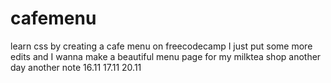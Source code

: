 # cafemenu
learn css by creating a cafe menu on freecodecamp
I just put some more edits
and I wanna make a beautiful menu page for my milktea shop
another day another note
16.11
17.11
20.11
